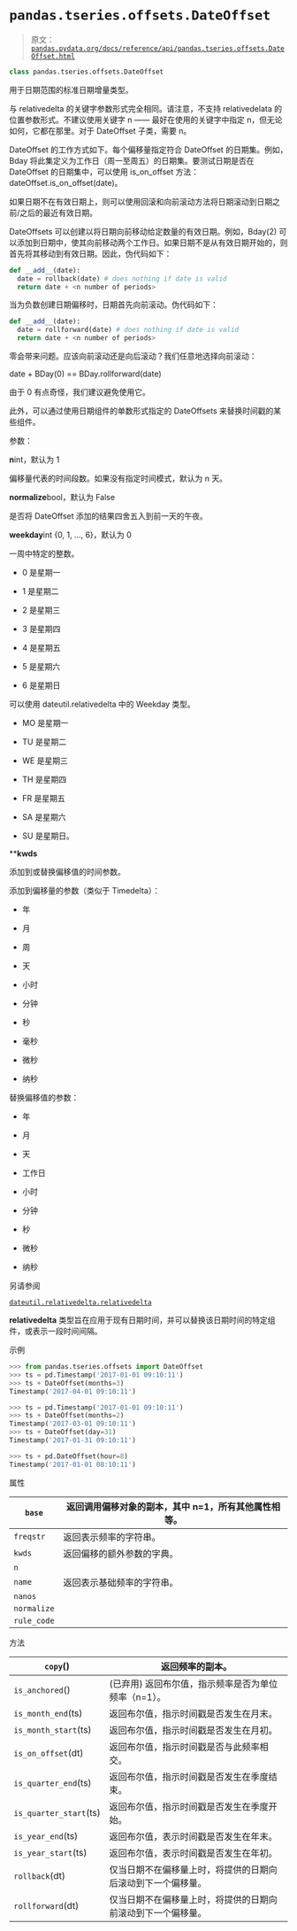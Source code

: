 # `pandas.tseries.offsets.DateOffset`

> 原文：[`pandas.pydata.org/docs/reference/api/pandas.tseries.offsets.DateOffset.html`](https://pandas.pydata.org/docs/reference/api/pandas.tseries.offsets.DateOffset.html)

```py
class pandas.tseries.offsets.DateOffset
```

用于日期范围的标准日期增量类型。

与 relativedelta 的关键字参数形式完全相同。请注意，不支持 relativedelata 的位置参数形式。不建议使用关键字 n —— 最好在使用的关键字中指定 n，但无论如何，它都在那里。对于 DateOffset 子类，需要 n。

DateOffset 的工作方式如下。每个偏移量指定符合 DateOffset 的日期集。例如，Bday 将此集定义为工作日（周一至周五）的日期集。要测试日期是否在 DateOffset 的日期集中，可以使用 is_on_offset 方法：dateOffset.is_on_offset(date)。

如果日期不在有效日期上，则可以使用回滚和向前滚动方法将日期滚动到日期之前/之后的最近有效日期。

DateOffsets 可以创建以将日期向前移动给定数量的有效日期。例如，Bday(2) 可以添加到日期中，使其向前移动两个工作日。如果日期不是从有效日期开始的，则首先将其移动到有效日期。因此，伪代码如下：

```py
def __add__(date):
  date = rollback(date) # does nothing if date is valid
  return date + <n number of periods> 
```

当为负数创建日期偏移时，日期首先向前滚动。伪代码如下：

```py
def __add__(date):
  date = rollforward(date) # does nothing if date is valid
  return date + <n number of periods> 
```

零会带来问题。应该向前滚动还是向后滚动？我们任意地选择向前滚动：

date + BDay(0) == BDay.rollforward(date)

由于 0 有点奇怪，我们建议避免使用它。

此外，可以通过使用日期组件的单数形式指定的 DateOffsets 来替换时间戳的某些组件。

参数：

**n**int，默认为 1

偏移量代表的时间段数。如果没有指定时间模式，默认为 n 天。

**normalize**bool，默认为 False

是否将 DateOffset 添加的结果四舍五入到前一天的午夜。

**weekday**int {0, 1, …, 6}，默认为 0

一周中特定的整数。

+   0 是星期一

+   1 是星期二

+   2 是星期三

+   3 是星期四

+   4 是星期五

+   5 是星期六

+   6 是星期日

可以使用 dateutil.relativedelta 中的 Weekday 类型。

+   MO 是星期一

+   TU 是星期二

+   WE 是星期三

+   TH 是星期四

+   FR 是星期五

+   SA 是星期六

+   SU 是星期日。

****kwds**

添加到或替换偏移值的时间参数。

添加到偏移量的参数（类似于 Timedelta）：

+   年

+   月

+   周

+   天

+   小时

+   分钟

+   秒

+   毫秒

+   微秒

+   纳秒

替换偏移值的参数：

+   年

+   月

+   天

+   工作日

+   小时

+   分钟

+   秒

+   微秒

+   纳秒

另请参阅

[`dateutil.relativedelta.relativedelta`](https://matplotlib.org/stable/api/dates_api.html#matplotlib.dates.relativedelta "(在 Matplotlib v3.8.4 中)")

**relativedelta** 类型旨在应用于现有日期时间，并可以替换该日期时间的特定组件，或表示一段时间间隔。

示例

```py
>>> from pandas.tseries.offsets import DateOffset
>>> ts = pd.Timestamp('2017-01-01 09:10:11')
>>> ts + DateOffset(months=3)
Timestamp('2017-04-01 09:10:11') 
```

```py
>>> ts = pd.Timestamp('2017-01-01 09:10:11')
>>> ts + DateOffset(months=2)
Timestamp('2017-03-01 09:10:11')
>>> ts + DateOffset(day=31)
Timestamp('2017-01-31 09:10:11') 
```

```py
>>> ts + pd.DateOffset(hour=8)
Timestamp('2017-01-01 08:10:11') 
```

属性

| `base` | 返回调用偏移对象的副本，其中 n=1，所有其他属性相等。 |
| --- | --- |
| `freqstr` | 返回表示频率的字符串。 |
| `kwds` | 返回偏移的额外参数的字典。 |
| `n` |  |
| `name` | 返回表示基础频率的字符串。 |
| `nanos` |  |
| `normalize` |  |
| `rule_code` |  |

方法

| `copy`() | 返回频率的副本。 |
| --- | --- |
| `is_anchored`() | (已弃用) 返回布尔值，指示频率是否为单位频率（n=1）。 |
| `is_month_end`(ts) | 返回布尔值，指示时间戳是否发生在月末。 |
| `is_month_start`(ts) | 返回布尔值，指示时间戳是否发生在月初。 |
| `is_on_offset`(dt) | 返回布尔值，指示时间戳是否与此频率相交。 |
| `is_quarter_end`(ts) | 返回布尔值，指示时间戳是否发生在季度结束。 |
| `is_quarter_start`(ts) | 返回布尔值，指示时间戳是否发生在季度开始。 |
| `is_year_end`(ts) | 返回布尔值，表示时间戳是否发生在年末。 |
| `is_year_start`(ts) | 返回布尔值，表示时间戳是否发生在年初。 |
| `rollback`(dt) | 仅当日期不在偏移量上时，将提供的日期向后滚动到下一个偏移量。 |
| `rollforward`(dt) | 仅当日期不在偏移量上时，将提供的日期向前滚动到下一个偏移量。 |
